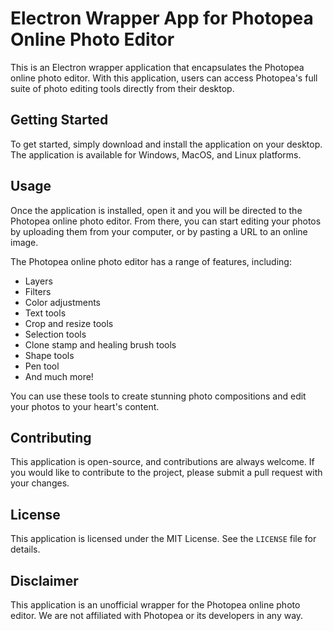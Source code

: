 # Electron Wrapper App for Photopea Online Photo Editor

This is an Electron wrapper application that encapsulates the Photopea online photo editor. With this application, users can access Photopea's full suite of photo editing tools directly from their desktop.

## Getting Started

To get started, simply download and install the application on your desktop. The application is available for Windows, MacOS, and Linux platforms.

## Usage

Once the application is installed, open it and you will be directed to the Photopea online photo editor. From there, you can start editing your photos by uploading them from your computer, or by pasting a URL to an online image.

The Photopea online photo editor has a range of features, including:

- Layers
- Filters
- Color adjustments
- Text tools
- Crop and resize tools
- Selection tools
- Clone stamp and healing brush tools
- Shape tools
- Pen tool
- And much more!

You can use these tools to create stunning photo compositions and edit your photos to your heart's content.

## Contributing

This application is open-source, and contributions are always welcome. If you would like to contribute to the project, please submit a pull request with your changes.

## License

This application is licensed under the MIT License. See the `LICENSE` file for details.

## Disclaimer

This application is an unofficial wrapper for the Photopea online photo editor. We are not affiliated with Photopea or its developers in any way.
